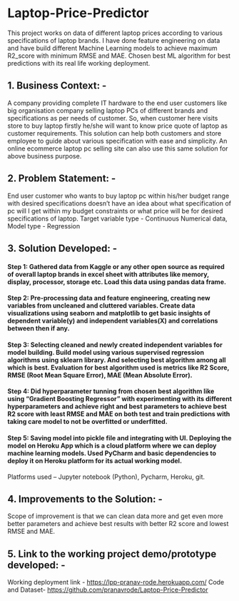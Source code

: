 # Laptop-Price-Predictor 
This project works on data of different laptop prices according to various specifications of laptop brands. I have done feature engineering on data and have build different Machine Learning models to achieve maximum R2_score with minimum RMSE and MAE. Chosen best ML algorithm for best predictions with its real life working deployment. 

## 1. Business Context: -
A company providing complete IT hardware to the end user customers like big organisation company selling laptop PCs of different brands and specifications as per needs of customer. So, when customer here visits store to buy laptop firstly he/she will want to know price quote of laptop as customer requirements. This solution can help both customers and store employee to guide about various specification with ease and simplicity. An online ecommerce laptop pc selling site can also use this same solution for above business purpose.

## 2. Problem Statement: -
End user customer who wants to buy laptop pc within his/her budget range with desired specifications doesn’t have an idea about what specification of pc will I get within my budget constraints or what price will be for desired specifications of laptop.
Target variable type - Continuous Numerical data, Model type - Regression

## 3. Solution Developed: -
#### Step 1: Gathered data from Kaggle or any other open source as required of overall laptop brands in excel sheet with attributes like memory, display, processor, storage etc. Load this data using pandas data frame.

#### Step 2: Pre-processing data and feature engineering, creating new variables from uncleaned and cluttered variables. Create data visualizations using seaborn and matplotlib to get basic insights of dependent variable(y) and independent variables(X) and correlations between then if any.

#### Step 3: Selecting cleaned and newly created independent variables for model building. Build model using various supervised regression algorithms using sklearn library. And selecting best algorithm among all which is best. Evaluation for best algorithm used is metrics like R2 Score, RMSE (Root Mean Square Error), MAE (Mean Absolute Error). 

#### Step 4: Did hyperparameter tunning from chosen best algorithm like using “Gradient Boosting Regressor” with experimenting with its different hyperparameters and achieve right and best parameters to achieve best R2 score with least RMSE and MAE on both test and train predictions with taking care model to not be overfitted or underfitted.

#### Step 5: Saving model into pickle file and integrating with UI. Deploying the model on Heroku App which is a cloud platform where we can deploy machine learning models. Used PyCharm and basic dependencies to deploy it on Heroku platform for its actual working model.
Platforms used – Jupyter notebook (Python), Pycharm, Heroku, git.

## 4. Improvements to the Solution: -
Scope of improvement is that we can clean data more and get even more better parameters and achieve best results with better R2 score and lowest RMSE and MAE.

## 5. Link to the working project demo/prototype developed: -
Working deployment link -  https://lpp-pranav-rode.herokuapp.com/
Code and Dataset- https://github.com/pranavrode/Laptop-Price-Predictor
